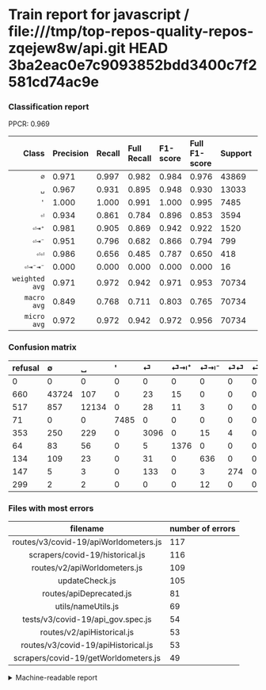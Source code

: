 # Train report for javascript / file:///tmp/top-repos-quality-repos-zqejew8w/api.git HEAD 3ba2eac0e7c9093852bdd3400c7f2581cd74ac9e

### Classification report

PPCR: 0.969

| Class | Precision | Recall | Full Recall | F1-score | Full F1-score | Support | Full Support | PPCR |
|------:|:----------|:-------|:------------|:---------|:---------|:--------|:-------------|:-----|
| `∅` | 0.971| 0.997| 0.982| 0.984| 0.976| 43869| 44529| 0.985 |
| `␣` | 0.967| 0.931| 0.895| 0.948| 0.930| 13033| 13550| 0.962 |
| `'` | 1.000| 1.000| 0.991| 1.000| 0.995| 7485| 7556| 0.991 |
| `⏎` | 0.934| 0.861| 0.784| 0.896| 0.853| 3594| 3947| 0.911 |
| `⏎⇥⁺` | 0.981| 0.905| 0.869| 0.942| 0.922| 1520| 1584| 0.960 |
| `⏎⇥⁻` | 0.951| 0.796| 0.682| 0.866| 0.794| 799| 933| 0.856 |
| `⏎⏎` | 0.986| 0.656| 0.485| 0.787| 0.650| 418| 565| 0.740 |
| `⏎⇥⁻⇥⁻` | 0.000| 0.000| 0.000| 0.000| 0.000| 16| 315| 0.051 |
| `weighted avg` | 0.971| 0.972| 0.942| 0.971| 0.953| 70734| 72979| 0.969 |
| `macro avg` | 0.849| 0.768| 0.711| 0.803| 0.765| 70734| 72979| 0.969 |
| `micro avg` | 0.972| 0.972| 0.942| 0.972| 0.956| 70734| 72979| 0.969 |

### Confusion matrix

|refusal|  ∅| ␣| '| ⏎| ⏎⇥⁺| ⏎⇥⁻| ⏎⏎| ⏎⇥⁻⇥⁻| 
|:---|:---|:---|:---|:---|:---|:---|:---|:---|
|0 |0 |0 |0 |0 |0 |0 |0 |0 |
|660 |43724 |107 |0 |23 |15 |0 |0 |0 |
|517 |857 |12134 |0 |28 |11 |3 |0 |0 |
|71 |0 |0 |7485 |0 |0 |0 |0 |0 |
|353 |250 |229 |0 |3096 |0 |15 |4 |0 |
|64 |83 |56 |0 |5 |1376 |0 |0 |0 |
|134 |109 |23 |0 |31 |0 |636 |0 |0 |
|147 |5 |3 |0 |133 |0 |3 |274 |0 |
|299 |2 |2 |0 |0 |0 |12 |0 |0 |

### Files with most errors

| filename | number of errors|
|:----:|:-----|
| routes/v3/covid-19/apiWorldometers.js | 117 |
| scrapers/covid-19/historical.js | 116 |
| routes/v2/apiWorldometers.js | 109 |
| updateCheck.js | 105 |
| routes/apiDeprecated.js | 81 |
| utils/nameUtils.js | 69 |
| tests/v3/covid-19/api_gov.spec.js | 54 |
| routes/v2/apiHistorical.js | 53 |
| routes/v3/covid-19/apiHistorical.js | 53 |
| scrapers/covid-19/getWorldometers.js | 49 |

<details>
    <summary>Machine-readable report</summary>
```json
{
  "cl_report": {"\u0027": {"f1-score": 1.0, "precision": 1.0, "recall": 1.0, "support": 7485}, "macro avg": {"f1-score": 0.8029853896506465, "precision": 0.8486169834291244, "recall": 0.7682390285776535, "support": 70734}, "micro avg": {"f1-score": 0.9715978171742019, "precision": 0.9715978171742019, "recall": 0.9715978171742019, "support": 70734}, "weighted avg": {"f1-score": 0.9708582787399749, "precision": 0.9712102811266706, "recall": 0.9715978171742019, "support": 70734}, "\u2205": {"f1-score": 0.9836781066153725, "precision": 0.970997113035754, "recall": 0.9966947046889603, "support": 43869}, "\u23ce": {"f1-score": 0.8960926193921853, "precision": 0.9336550060313631, "recall": 0.8614357262103506, "support": 3594}, "\u23ce\u21e5\u207a": {"f1-score": 0.9418206707734429, "precision": 0.9814550641940085, "recall": 0.9052631578947369, "support": 1520}, "\u23ce\u21e5\u207b": {"f1-score": 0.8664850136239782, "precision": 0.9506726457399103, "recall": 0.7959949937421777, "support": 799}, "\u23ce\u21e5\u207b\u21e5\u207b": {"f1-score": 0.0, "precision": 0.0, "recall": 0.0, "support": 16}, "\u23ce\u23ce": {"f1-score": 0.7873563218390803, "precision": 0.9856115107913669, "recall": 0.6555023923444976, "support": 418}, "\u2423": {"f1-score": 0.948450384961113, "precision": 0.9665445276405926, "recall": 0.9310212537405048, "support": 13033}},
  "cl_report_full": {"\u0027": {"f1-score": 0.9952795691775812, "precision": 1.0, "recall": 0.9906034939121228, "support": 7556}, "macro avg": {"f1-score": 0.7649519794548135, "precision": 0.8486169834291244, "recall": 0.7109664248933464, "support": 72979}, "micro avg": {"f1-score": 0.9564200872572419, "precision": 0.9715978171742019, "recall": 0.941709258827882, "support": 72979}, "weighted avg": {"f1-score": 0.9527350099931239, "precision": 0.9670428206533478, "recall": 0.941709258827882, "support": 72979}, "\u2205": {"f1-score": 0.9764289462812226, "precision": 0.970997113035754, "recall": 0.9819218935974309, "support": 44529}, "\u23ce": {"f1-score": 0.8525402726146222, "precision": 0.9336550060313631, "recall": 0.7843932100329364, "support": 3947}, "\u23ce\u21e5\u207a": {"f1-score": 0.9216342933690557, "precision": 0.9814550641940085, "recall": 0.8686868686868687, "support": 1584}, "\u23ce\u21e5\u207b": {"f1-score": 0.7940074906367042, "precision": 0.9506726457399103, "recall": 0.6816720257234726, "support": 933}, "\u23ce\u21e5\u207b\u21e5\u207b": {"f1-score": 0.0, "precision": 0.0, "recall": 0.0, "support": 315}, "\u23ce\u23ce": {"f1-score": 0.6500593119810202, "precision": 0.9856115107913669, "recall": 0.4849557522123894, "support": 565}, "\u2423": {"f1-score": 0.9296659515783021, "precision": 0.9665445276405926, "recall": 0.8954981549815498, "support": 13550}},
  "ppcr": 0.9692377259211554
}
```
</details>
